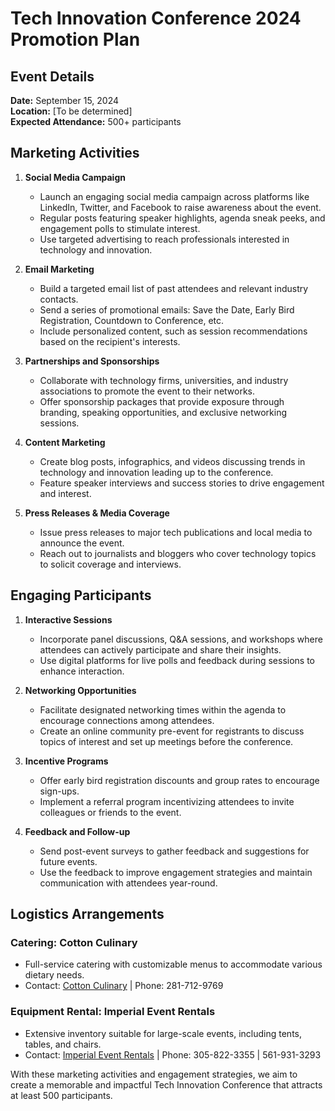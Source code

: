# Tech Innovation Conference 2024 Promotion Plan

## Event Details  
**Date:** September 15, 2024  
**Location:** [To be determined]  
**Expected Attendance:** 500+ participants  

## Marketing Activities

1. **Social Media Campaign**
   - Launch an engaging social media campaign across platforms like LinkedIn, Twitter, and Facebook to raise awareness about the event. 
   - Regular posts featuring speaker highlights, agenda sneak peeks, and engagement polls to stimulate interest.
   - Use targeted advertising to reach professionals interested in technology and innovation.

2. **Email Marketing**
   - Build a targeted email list of past attendees and relevant industry contacts.
   - Send a series of promotional emails: Save the Date, Early Bird Registration, Countdown to Conference, etc.
   - Include personalized content, such as session recommendations based on the recipient's interests.

3. **Partnerships and Sponsorships**
   - Collaborate with technology firms, universities, and industry associations to promote the event to their networks.
   - Offer sponsorship packages that provide exposure through branding, speaking opportunities, and exclusive networking sessions.

4. **Content Marketing**
   - Create blog posts, infographics, and videos discussing trends in technology and innovation leading up to the conference.
   - Feature speaker interviews and success stories to drive engagement and interest.

5. **Press Releases & Media Coverage**
   - Issue press releases to major tech publications and local media to announce the event.
   - Reach out to journalists and bloggers who cover technology topics to solicit coverage and interviews.

## Engaging Participants

1. **Interactive Sessions**
   - Incorporate panel discussions, Q&A sessions, and workshops where attendees can actively participate and share their insights.
   - Use digital platforms for live polls and feedback during sessions to enhance interaction.

2. **Networking Opportunities**
   - Facilitate designated networking times within the agenda to encourage connections among attendees.
   - Create an online community pre-event for registrants to discuss topics of interest and set up meetings before the conference.

3. **Incentive Programs**
   - Offer early bird registration discounts and group rates to encourage sign-ups.
   - Implement a referral program incentivizing attendees to invite colleagues or friends to the event.

4. **Feedback and Follow-up**
   - Send post-event surveys to gather feedback and suggestions for future events.
   - Use the feedback to improve engagement strategies and maintain communication with attendees year-round.

## Logistics Arrangements
### Catering: Cotton Culinary
- Full-service catering with customizable menus to accommodate various dietary needs.
- Contact: [Cotton Culinary](https://cottonculinary.com/) | Phone: 281-712-9769

### Equipment Rental: Imperial Event Rentals
- Extensive inventory suitable for large-scale events, including tents, tables, and chairs.
- Contact: [Imperial Event Rentals](https://imperialeventrentals.com/) | Phone: 305-822-3355 | 561-931-3293

With these marketing activities and engagement strategies, we aim to create a memorable and impactful Tech Innovation Conference that attracts at least 500 participants.